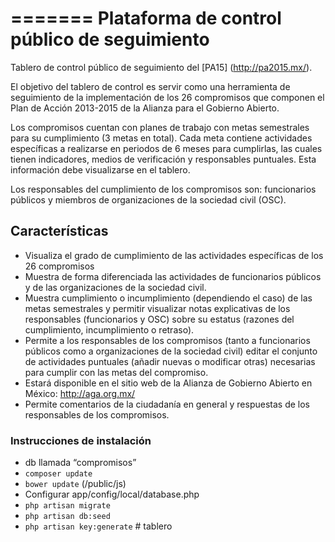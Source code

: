 =======
Plataforma de control público de seguimiento
================

Tablero de control público de seguimiento del [PA15] (http://pa2015.mx/).

El objetivo del tablero de control es servir como una herramienta de seguimiento de la
implementación de los 26 compromisos que componen el Plan de Acción 2013-2015 de la Alianza para 
el Gobierno Abierto.

Los compromisos cuentan con planes de trabajo con metas semestrales para su cumplimiento (3 
metas en total). Cada meta contiene actividades específicas a realizarse en periodos de 6 meses 
para cumplirlas, las cuales tienen indicadores, medios de verificación y responsables puntuales. Esta 
información debe visualizarse en el tablero.

Los responsables del cumplimiento de los compromisos son: funcionarios públicos y miembros de 
organizaciones de la sociedad civil (OSC).


## Características

* Visualiza el grado de cumplimiento de las actividades específicas de los 26 compromisos
* Muestra de forma diferenciada las actividades de funcionarios públicos y de las organizaciones de la sociedad civil.
* Muestra cumplimiento o incumplimiento (dependiendo el caso) de las metas semestrales y permitir visualizar notas explicativas de los responsables (funcionarios y OSC) sobre su estatus (razones del cumplimiento, incumplimiento o retraso).
* Permite a los responsables de los compromisos (tanto a funcionarios públicos como a organizaciones de la sociedad civil) editar el conjunto de actividades puntuales (añadir nuevas o modificar otras) necesarias para cumplir con las metas del compromiso.
* Estará disponible en el sitio web de la Alianza de Gobierno Abierto en México: http://aga.org.mx/
* Permite comentarios de la ciudadanía en general y respuestas de los responsables de los compromisos.

### Instrucciones de instalación

* db llamada “compromisos”
* <code>composer update</code>
* <code>bower update</code> (/public/js)
* Configurar app/config/local/database.php
* <code>php artisan migrate</code>
* <code>php artisan db:seed</code>
* <code>php artisan key:generate</code>
#   t a b l e r o  
 